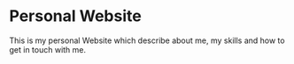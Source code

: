 # Personal Website
This is my personal Website which describe about me, my skills and how to get in touch with me.
